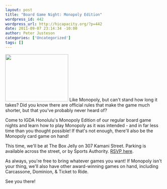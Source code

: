 ```yaml
--- 
layout: post
title: "Board Game Night: Monopoly Edition"
wordpress_id: 442
wordpress_url: http://hicapacity.org/?p=442
date: 2011-09-07 23:14:34 -10:00
author: Peter Justeson
categories: ['Uncategorized']
tags: []
---
```

<a href="http://hicapacity.org/wp-content/uploads/2011/07/igda.jpg"><img src="http://hicapacity.org/wp-content/uploads/2011/07/igda.jpg" alt="" width="200" height="150" class="imgLeft" /></a>
Like Monopoly, but can't stand how long it takes? Did you know there are official rules that make the game much shorter, but that you've probably never heard of?

Come to IGDA Honolulu's Monopoly Edition of our regular board game nights and learn how to play Monopoly as it was intended - and in far less time than you thought possible! If that's not enough, there'll also be the Monopoly card game on hand!

This time, we'll be at The Box Jelly on 307 Kamani Street. Parking is available across the street, or by Sports Authority. <a href="http://www.facebook.com/#!/event.php?eid=280350521979091">RSVP here</a>.

As always, you're free to bring whatever games you want! If Monopoly isn't your thing, we'll also have other award-winning games on hand, including Carcassone, Dominion, &amp; Ticket to Ride.

See you there!
